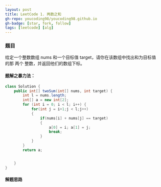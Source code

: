 ```yaml
---
layout: post
title: LeetCode 1. 两数之和  
gh-repo: youcoding98/youcoding98.github.io
gh-badge: [star, fork, follow]
tags: [leetcode] [alg]
---
```


###  题目  
给定一个整数数组 nums 和一个目标值 target，请你在该数组中找出和为目标值的那 两个 整数，并返回他们的数组下标。  

####  题解之暴力法：

```java
class Solution {
    public int[] twoSum(int[] nums, int target) {
        int l = nums.length;
        int[] a = new int[2];
        for (int i = 0; i < l; i++) {
            for(int j = i+1;j < l;j++)
            {
                if(nums[i] + nums[j] == target)
                {
                    a[0] = i; a[1] = j;
                    break;
                }
            }
        }
        return a;


    }
}
```
#### 解题思路


